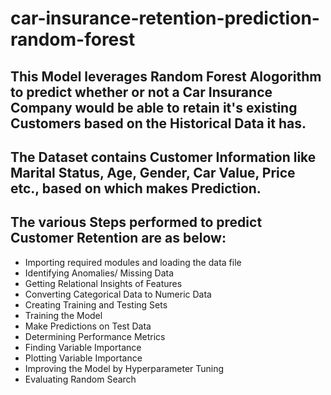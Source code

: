 # car-insurance-retention-prediction-random-forest

## This Model leverages Random Forest Alogorithm to predict whether or not a Car Insurance Company would be able to retain it's existing Customers based on the Historical Data it has.

## The Dataset contains Customer Information like Marital Status, Age, Gender, Car Value, Price etc., based on which makes Prediction.

## The various Steps performed to predict Customer Retention are as below:

- Importing required modules and loading the data file
- Identifying Anomalies/ Missing Data
- Getting Relational Insights of Features
- Converting Categorical Data to Numeric Data
- Creating Training and Testing Sets
- Training the Model
- Make Predictions on Test Data
- Determining Performance Metrics
- Finding Variable Importance
- Plotting Variable Importance
- Improving the Model by Hyperparameter Tuning
- Evaluating Random Search
